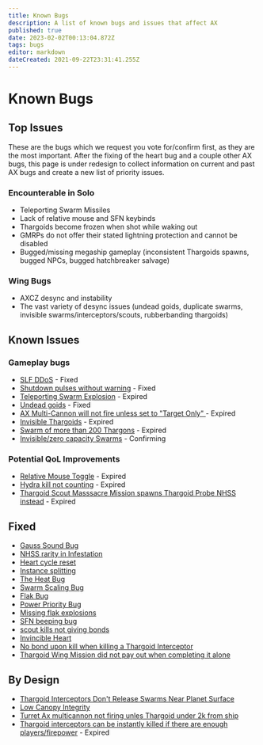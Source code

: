```yaml
---
title: Known Bugs
description: A list of known bugs and issues that affect AX
published: true
date: 2023-02-02T00:13:04.872Z
tags: bugs
editor: markdown
dateCreated: 2021-09-22T23:31:41.255Z
---
```


# Known Bugs

## Top Issues
These are the bugs which we request you vote for/confirm first, as they are the most important.
After the fixing of the heart bug and a couple other AX bugs, this page is under redesign to collect information on current and past AX bugs and create a new list of priority issues.
### Encounterable in Solo
- Teleporting Swarm Missiles
- Lack of relative mouse and SFN keybinds
- Thargoids become frozen when shot while waking out
- GMRPs do not offer their stated lightning protection and cannot be disabled
- Bugged/missing megaship gameplay (inconsistent Thargoids spawns, bugged NPCs, bugged hatchbreaker salvage)

### Wing Bugs
- AXCZ desync and instability
- The vast variety of desync issues (undead goids, duplicate swarms, invisible swarms/interceptors/scouts, rubberbanding thargoids)

## Known Issues
### Gameplay bugs
- [SLF DDoS](https://issues.frontierstore.net/issue-detail/1955) - Fixed
- [Shutdown pulses without warning](https://issues.frontierstore.net/issue-detail/2479) - Fixed
- [Teleporting Swarm Explosion](https://issues.frontierstore.net/issue-detail/9629) - Expired
- [Undead goids](https://issues.frontierstore.net/issue-detail/2474) - Fixed
- [AX Multi-Cannon will not fire unless set to "Target Only"	](https://issues.frontierstore.net/issue-detail/2973) - Expired
- [Invisible Thargoids](https://issues.frontierstore.net/issue-detail/1544) - Expired
- [Swarm of more than 200 Thargons](https://issues.frontierstore.net/issue-detail/252) - Expired
- [Invisible/zero capacity Swarms](https://issues.frontierstore.net/issue-detail/2477) - Confirming

### Potential QoL Improvements
- [Relative Mouse Toggle](https://issues.frontierstore.net/issue-detail/11760) - Expired
- [Hydra kill not counting](https://issues.frontierstore.net/issue-detail/2332) - Expired
- [Thargoid Scout Masssacre Mission spawns Thargoid Probe NHSS instead](https://issues.frontierstore.net/issue-detail/2745) - Expired


## Fixed
- [Gauss Sound Bug](https://issues.frontierstore.net/issue-detail/194)
- [NHSS rarity in Infestation](https://issues.frontierstore.net/issue-detail/176)
- [Heart cycle reset](https://issues.frontierstore.net/issue-detail/2478)
- [Instance splitting](https://issues.frontierstore.net/issue-detail/2476)
- [The Heat Bug](https://issues.frontierstore.net/issue-detail/180)
- [Swarm Scaling Bug](https://issues.frontierstore.net/issue-detail/185)
- [Flak Bug](https://issues.frontierstore.net/issue-detail/193)
- [Power Priority Bug](https://issues.frontierstore.net/issue-detail/775)
- [Missing flak explosions](https://issues.frontierstore.net/issue-detail/828)
- [SFN beeping bug](https://issues.frontierstore.net/issue-detail/10439)
- [scout kills not giving bonds](https://issues.frontierstore.net/issue-detail/11896)
- [Invincible Heart](https://issues.frontierstore.net/issue-detail/2440)
- [No bond upon kill when killing a Thargoid Interceptor](https://issues.frontierstore.net/issue-detail/2475)
- [Thargoid Wing Mission did not pay out when completing it alone](https://issues.frontierstore.net/issue-detail/2670)

## By Design
- [Thargoid Interceptors Don't Release Swarms Near Planet Surface](https://issues.frontierstore.net/issue-detail/237)
- [Low Canopy Integrity](https://issues.frontierstore.net/issue-detail/1081)
- [Turret Ax multicannon not firing unles Thargoid under 2k from ship](https://issues.frontierstore.net/issue-detail/3632)
- [Thargoid interceptors can be instantly killed if there are enough players/firepower](https://issues.frontierstore.net/issue-detail/2860) - Expired


